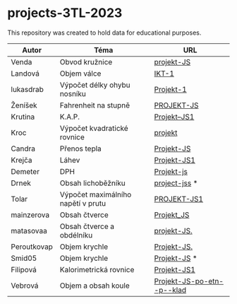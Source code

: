 # projects-3TL-2023

This repository was created to hold data for educational purposes.


| Autor         | Téma        | URL  |
| ------------- |-------------| -----|
| Venda | Obvod kružnice | [projekt-JS](https://wendic11.github.io/projekt-JS/) |
| Landová | Objem válce | [IKT-1](https://landovaa.github.io/IKT-1/) |
| lukasdrab | Výpočet délky ohybu nosníku | [Projekt-1](https://lukasdrab.github.io/Projekt-1/) |
| Ženíšek | Fahrenheit na stupně | [PROJEKT-JS](https://gambler123.github.io/PROJEKT-JS/) |
| Krutina | K.A.P. | [Projekt–JS1](https://stepkr.github.io/Projekt-JS1/) |
| Kroc | Výpočet kvadratické rovnice | [projekt](https://krocv.github.io/projekt/) |
| Candra | Přenos tepla | [Projekt-JS](https://JakubCandra.github.io/Projekt-JS/) |
| Krejča | Láhev | [Projekt-JS1](https://tomastomastomastomastomas.github.io/Projekt-JS1/) |
| Demeter | DPH | [Projekt-js](https://fajlipp.github.io/Projekt-JS/) |
| Drnek | Obsah lichoběžníku | [project-jss](https://github.com/DavidDrnek/project-jss.git) * |
| Tolar | Výpočet maximálního napětí v prutu | [PROJEKT-JS1](https://hoza5.github.io/PROJEKT-JS1/) |
| mainzerova | Obsah čtverce | [Projekt_JS](https://mainzerova.github.io/Projekt_JS/) |
| matasovaa | Obsah čtverce a obdélníku | [projekt-JS.](https://matasovaa.github.io/projekt-JS./) |
| Peroutkovap | Objem krychle | [Projekt-JS.](https://peroutkovap.github.io/Projekt-JS./) |
| Smid05 | Objem krychle | [Projekt-JS](https://github.com/Smid05/Projekt-JS) * |
| Filipová | Kalorimetrická rovnice |  [Projekt-JS1](https://ivushfff.github.io/Projekt-JS1/)|
| Vebrová | Objem a obsah koule | [Projekt-JS-po-etn--p--klad](https://wrste13.github.io/Projekt-JS-po-etn--p--klad/) |
